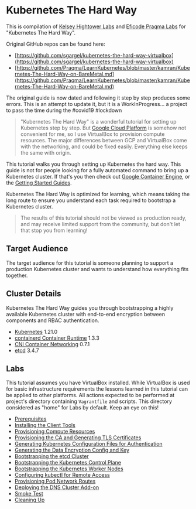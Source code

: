 # Kubernetes The Hard Way

This is compilation of [Kelsey Hightower Labs](https://github.com/kelseyhightower) and [Eficode Praqma Labs](https://github.com/Praqma) for "Kubernetes The Hard Way".

Original GitHub repos can be found here:
* [https://github.com/sgargel/kubernetes-the-hard-way-virtualbox](https://github.com/sgargel/kubernetes-the-hard-way-virtualbox)
* [https://github.com/Praqma/LearnKubernetes/blob/master/kamran/Kubernetes-The-Hard-Way-on-BareMetal.md](https://github.com/Praqma/LearnKubernetes/blob/master/kamran/Kubernetes-The-Hard-Way-on-BareMetal.md)

The original guide is now dated and following it step by step produces some errors. This is an attempt to update it, but it is a WorkInProgress... a project to pass the time during the #covid19 #lockdown

> "Kubernetes The Hard Way" is a wonderful tutorial for setting up Kubernetes step by step. But [Google Cloud Platform](https://cloud.google.com/) is somehow not convenient for me, so I use VirtualBox to provision compute resources. The major differences between GCP and VirtualBox come with the networking, and could be fixed easily. Everything else keeps the same with origin.

This tutorial walks you through setting up Kubernetes the hard way. This guide is not for people looking for a fully automated command to bring up a Kubernetes cluster. If that's you then check out [Google Container Engine](https://cloud.google.com/container-engine), or the [Getting Started Guides](http://kubernetes.io/docs/getting-started-guides/).

Kubernetes The Hard Way is optimized for learning, which means taking the long route to ensure you understand each task required to bootstrap a Kubernetes cluster.

> The results of this tutorial should not be viewed as production ready, and may receive limited support from the community, but don't let that stop you from learning!

## Target Audience

The target audience for this tutorial is someone planning to support a production Kubernetes cluster and wants to understand how everything fits together.

## Cluster Details

Kubernetes The Hard Way guides you through bootstrapping a highly available Kubernetes cluster with end-to-end encryption between components and RBAC authentication.

* [Kubernetes](https://github.com/kubernetes/kubernetes) 1.21.0
* [containerd Container Runtime](https://github.com/containerd/containerd) 1.3.3
* [CNI Container Networking](https://github.com/containernetworking/cni) 0.7.1
* [etcd](https://github.com/coreos/etcd) 3.4.7

## Labs

This tutorial assumes you have VirtualBox installed. While VirtualBox is used for basic infrastructure requirements the lessons learned in this tutorial can be applied to other platforms. All actions expected to be performed at project's directory containing `Vagrantfile` and scripts. This directory considered as "home" for Labs by default. Keep an eye on this!

* [Prerequisites](docs/01-prerequisites.md)
* [Installing the Client Tools](docs/02-client-tools.md)
* [Provisioning Compute Resources](docs/03-compute-resources.md)
* [Provisioning the CA and Generating TLS Certificates](docs/04-certificate-authority.md)
* [Generating Kubernetes Configuration Files for Authentication](docs/05-kubernetes-configuration-files.md)
* [Generating the Data Encryption Config and Key](docs/06-data-encryption-keys.md)
* [Bootstrapping the etcd Cluster](docs/07-bootstrapping-etcd.md)
* [Bootstrapping the Kubernetes Control Plane](docs/08-bootstrapping-kubernetes-controllers.md)
* [Bootstrapping the Kubernetes Worker Nodes](docs/09-bootstrapping-kubernetes-workers.md)
* [Configuring kubectl for Remote Access](docs/10-configuring-kubectl.md)
* [Provisioning Pod Network Routes](docs/11-pod-network-routes.md)
* [Deploying the DNS Cluster Add-on](docs/12-dns-addon.md)
* [Smoke Test](docs/13-smoke-test.md)
* [Cleaning Up](docs/14-cleanup.md)
